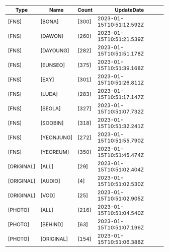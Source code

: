 | Type | Name | Count | UpdateDate |
| ---- | ---- | ----- | ---- |
|[FNS]|[BONA]|[300]|2023-01-15T10:51:12.592Z|
|[FNS]|[DAWON]|[260]|2023-01-15T10:51:21.539Z|
|[FNS]|[DAYOUNG]|[282]|2023-01-15T10:51:51.178Z|
|[FNS]|[EUNSEO]|[375]|2023-01-15T10:51:39.168Z|
|[FNS]|[EXY]|[301]|2023-01-15T10:51:26.811Z|
|[FNS]|[LUDA]|[283]|2023-01-15T10:51:17.147Z|
|[FNS]|[SEOLA]|[327]|2023-01-15T10:51:07.732Z|
|[FNS]|[SOOBIN]|[318]|2023-01-15T10:51:32.241Z|
|[FNS]|[YEONJUNG]|[272]|2023-01-15T10:51:55.790Z|
|[FNS]|[YEOREUM]|[350]|2023-01-15T10:51:45.474Z|
|[ORIGINAL]|[ALL]|[29]|2023-01-15T10:51:02.404Z|
|[ORIGINAL]|[AUDIO]|[4]|2023-01-15T10:51:02.530Z|
|[ORIGINAL]|[VOD]|[25]|2023-01-15T10:51:02.905Z|
|[PHOTO]|[ALL]|[216]|2023-01-15T10:51:04.540Z|
|[PHOTO]|[BEHIND]|[63]|2023-01-15T10:51:07.196Z|
|[PHOTO]|[ORIGINAL]|[154]|2023-01-15T10:51:06.388Z|